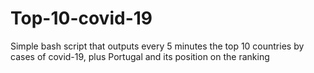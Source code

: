 # Top-10-covid-19
Simple bash script that outputs every 5 minutes the top 10 countries by cases of covid-19, plus Portugal and its position on the ranking
